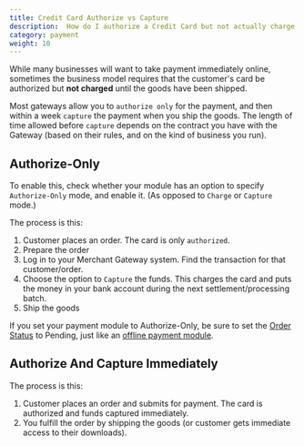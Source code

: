```yaml
---
title: Credit Card Authorize vs Capture
description:  How do I authorize a Credit Card but not actually charge it until I ship the goods?
category: payment
weight: 10
---
```


While many businesses will want to take payment immediately online, sometimes the business model requires that the customer's card be authorized but **not charged** until the goods have been shipped.

Most gateways allow you to `authorize only` for the payment, and then within a week `capture` the payment when you ship the goods. 
The length of time allowed before `capture` depends on the contract you have with the Gateway (based on their rules, and on the kind of business you run).

## Authorize-Only
To enable this, check whether your module has an option to specify `Authorize-Only` mode, and enable it. (As opposed to `Charge` or `Capture` mode.)

The process is this:
1. Customer places an order. The card is only `authorized`.
2. Prepare the order
3. Log in to your Merchant Gateway system. Find the transaction for that customer/order.
4. Choose the option to `Capture` the funds. This charges the card and puts the money in your bank account during the next settlement/processing batch.
5. Ship the goods

If you set your payment module to Authorize-Only, be sure to set the [Order Status](/user/localization/orders_status/) to Pending, just like an [offline payment module](/user/payment/offline/). 

## Authorize And Capture Immediately
The process is this:
1. Customer places an order and submits for payment. The card is authorized and funds captured immediately.
2. You fulfill the order by shipping the goods (or customer gets immediate access to their downloads).
